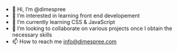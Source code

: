 - 👋 Hi, I’m @dimespree
- 👀 I’m interested in learning front end developement 
- 🌱 I’m currently learning CSS & JavaScript
- 💞️ I’m looking to collaborate on various projects once I obtain the necessary skills
- 📫 How to reach me info@dimespree.com

<!---
dimespree/dimespree is a ✨ special ✨ repository because its `README.md` (this file) appears on your GitHub profile.
You can click the Preview link to take a look at your changes.
--->
